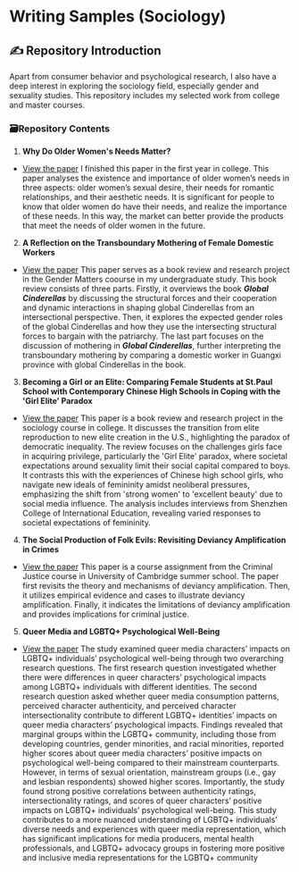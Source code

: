 # Writing Samples (Sociology)
## :writing_hand: Repository Introduction
Apart from consumer behavior and psychological research, I also have a deep interest in exploring the sociology field, especially gender and sexuality studies. This repository includes my selected work from college and master courses. 

### :card_file_box:Repository Contents
1. **Why Do Older Women's Needs Matter?**
- [View the paper](./2021_Why%20Do%20Older%20Women%27s%20Needs%20Matter.pdf)
I finished this paper in the first year in college. This paper analyses the existence and importance of older women’s needs in 
three aspects: older women’s sexual desire, their needs for romantic relationships, and their 
aesthetic needs. It is significant for people to know that older women do have their needs, and 
realize the importance of these needs. In this way, the market can better provide the products 
that meet the needs of older women in the future.  

2. **A Reflection on the Transboundary Mothering of Female Domestic Workers**
- [View the paper](./2022_A%20Reflection%20on%20the%20Transboundary%20Mothering%20of%20Female%20Domestic%20Workers.pdf)
This paper serves as a book review and research project in the Gender Matters coourse in my undergraduate study. This book review consists of three parts. Firstly, it overviews the book ***Global 
Cinderellas*** by discussing the structural forces and their cooperation and dynamic 
interactions in shaping global Cinderellas from an intersectional perspective. Then, it 
explores the expected gender roles of the global Cinderellas and how they use the 
intersecting structural forces to bargain with the patriarchy. The last part focuses on 
the discussion of mothering in ***Global Cinderellas***, further interpreting the 
transboundary mothering by comparing a domestic worker in Guangxi province with 
global Cinderellas in the book.

3. **Becoming a Girl or an Elite: Comparing Female Students at St.Paul School with Contemporary Chinese High Schools in Coping with the 'Girl Elite' Paradox**
- [View the paper](./2023_Becoming%20a%20Girl%20or%20an%20Elite_Comparing%20Female%20Students%20at%20St%20Paul%20School%20with%20Contemporary%20Chinese%20High%20Schools%20in%20Coping%20with%20the%20Girl%20Elite%20Paradox.pdf)
This paper is a book review and research project in the sociology course in college. It discusses the transition from elite reproduction to new elite creation in the U.S., highlighting the paradox of democratic inequality. The review focuses on the challenges girls face in acquiring privilege, particularly the 'Girl Elite' paradox, where societal expectations around sexuality limit their social capital compared to boys. It contrasts this with the experiences of Chinese high school girls, who navigate new ideals of femininity amidst neoliberal pressures, emphasizing the shift from 'strong women' to 'excellent beauty' due to social media influence. The analysis includes interviews from Shenzhen College of International Education, revealing varied responses to societal expectations of femininity.

4. **The Social Production of Folk Evils: Revisiting Deviancy Amplification in Crimes**
- [View the paper](./2023_Divancy%20Amplification%20and%20Crimes.pdf)
This paper is a course assignment from the Criminal Justice course in University of Cambridge summer school. The paper first revisits the theory and mechanisms of deviancy amplification. Then, it utilizes 
empirical evidence and cases to illustrate deviancy amplification. Finally, it indicates the limitations 
of deviancy amplification and provides implications for criminal justice.

5. **Queer Media and LGBTQ+ Psychological Well-Being**
- [View the paper](./2025_Queer%20Media%20and%20LGBTQ+%20Wellbeing.pdf)
The study examined queer media characters’ impacts on LGBTQ+ individuals’ psychological well-being through two overarching research questions. The first research question investigated whether there were differences in queer characters’ psychological impacts among LGBTQ+ individuals with different identities. The second research question asked whether queer media consumption patterns, perceived character authenticity, and perceived character intersectionality contribute to different LGBTQ+ identities’ impacts on queer media characters’ psychological impacts. Findings revealed that marginal groups within the LGBTQ+ community, including those
 from developing countries, gender minorities, and racial minorities, reported higher scores about
 queer media characters’ positive impacts on psychological well-being compared to their
 mainstream counterparts. However, in terms of sexual orientation, mainstream groups (i.e., gay
 and lesbian respondents) showed higher scores. Importantly, the study found strong positive
 correlations between authenticity ratings, intersectionality ratings, and scores of queer characters’
 positive impacts on LGBTQ+ individuals’ psychological well-being.
 This study contributes to a more nuanced understanding of LGBTQ+ individuals’ diverse
 needs and experiences with queer media representation, which has significant implications for
 media producers, mental health professionals, and LGBTQ+ advocacy groups in fostering more
 positive and inclusive media representations for the LGBTQ+ community








